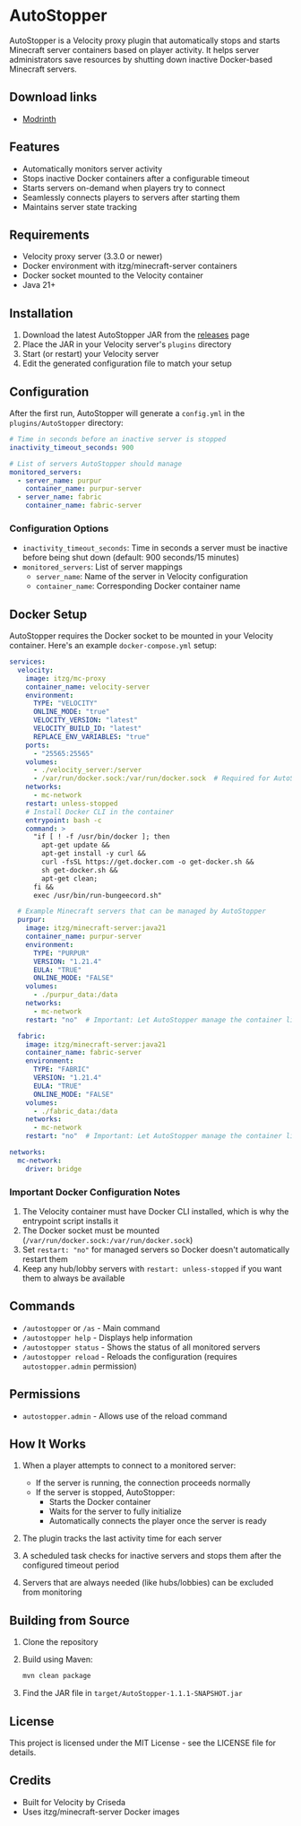 # AutoStopper

AutoStopper is a Velocity proxy plugin that automatically stops and starts Minecraft server containers based on player activity. It helps server administrators save resources by shutting down inactive Docker-based Minecraft servers.

## Download links
- [Modrinth](https://modrinth.com/plugin/autostopper)

## Features

- Automatically monitors server activity
- Stops inactive Docker containers after a configurable timeout
- Starts servers on-demand when players try to connect
- Seamlessly connects players to servers after starting them
- Maintains server state tracking

## Requirements

- Velocity proxy server (3.3.0 or newer)
- Docker environment with itzg/minecraft-server containers
- Docker socket mounted to the Velocity container
- Java 21+

## Installation

1. Download the latest AutoStopper JAR from the [releases](https://github.com/YourUsername/AutoStopper/releases) page
2. Place the JAR in your Velocity server's `plugins` directory
3. Start (or restart) your Velocity server
4. Edit the generated configuration file to match your setup

## Configuration

After the first run, AutoStopper will generate a `config.yml` in the `plugins/AutoStopper` directory:

```yaml
# Time in seconds before an inactive server is stopped
inactivity_timeout_seconds: 900

# List of servers AutoStopper should manage
monitored_servers:
  - server_name: purpur
    container_name: purpur-server
  - server_name: fabric
    container_name: fabric-server
```

### Configuration Options

- `inactivity_timeout_seconds`: Time in seconds a server must be inactive before being shut down (default: 900 seconds/15 minutes)
- `monitored_servers`: List of server mappings
  - `server_name`: Name of the server in Velocity configuration
  - `container_name`: Corresponding Docker container name

## Docker Setup

AutoStopper requires the Docker socket to be mounted in your Velocity container. Here's an example `docker-compose.yml` setup:

```yaml
services:
  velocity:
    image: itzg/mc-proxy
    container_name: velocity-server
    environment:
      TYPE: "VELOCITY"
      ONLINE_MODE: "true"
      VELOCITY_VERSION: "latest"
      VELOCITY_BUILD_ID: "latest"
      REPLACE_ENV_VARIABLES: "true"
    ports:
      - "25565:25565"
    volumes:
      - ./velocity_server:/server
      - /var/run/docker.sock:/var/run/docker.sock  # Required for AutoStopper
    networks:
      - mc-network
    restart: unless-stopped
    # Install Docker CLI in the container
    entrypoint: bash -c
    command: >
      "if [ ! -f /usr/bin/docker ]; then
        apt-get update && 
        apt-get install -y curl &&
        curl -fsSL https://get.docker.com -o get-docker.sh &&
        sh get-docker.sh &&
        apt-get clean;
      fi &&
      exec /usr/bin/run-bungeecord.sh"

  # Example Minecraft servers that can be managed by AutoStopper
  purpur:
    image: itzg/minecraft-server:java21
    container_name: purpur-server
    environment:
      TYPE: "PURPUR"
      VERSION: "1.21.4"
      EULA: "TRUE"
      ONLINE_MODE: "FALSE"
    volumes:
      - ./purpur_data:/data
    networks:
      - mc-network
    restart: "no"  # Important: Let AutoStopper manage the container lifecycle

  fabric:
    image: itzg/minecraft-server:java21
    container_name: fabric-server
    environment:
      TYPE: "FABRIC"
      VERSION: "1.21.4"
      EULA: "TRUE"
      ONLINE_MODE: "FALSE"
    volumes:
      - ./fabric_data:/data
    networks:
      - mc-network
    restart: "no"  # Important: Let AutoStopper manage the container lifecycle

networks:
  mc-network:
    driver: bridge
```

### Important Docker Configuration Notes

1. The Velocity container must have Docker CLI installed, which is why the entrypoint script installs it
2. The Docker socket must be mounted (`/var/run/docker.sock:/var/run/docker.sock`)
3. Set `restart: "no"` for managed servers so Docker doesn't automatically restart them
4. Keep any hub/lobby servers with `restart: unless-stopped` if you want them to always be available

## Commands

- `/autostopper` or `/as` - Main command
- `/autostopper help` - Displays help information
- `/autostopper status` - Shows the status of all monitored servers
- `/autostopper reload` - Reloads the configuration (requires `autostopper.admin` permission)

## Permissions

- `autostopper.admin` - Allows use of the reload command

## How It Works

1. When a player attempts to connect to a monitored server:
   - If the server is running, the connection proceeds normally
   - If the server is stopped, AutoStopper:
     - Starts the Docker container
     - Waits for the server to fully initialize
     - Automatically connects the player once the server is ready

2. The plugin tracks the last activity time for each server
3. A scheduled task checks for inactive servers and stops them after the configured timeout period
4. Servers that are always needed (like hubs/lobbies) can be excluded from monitoring

## Building from Source

1. Clone the repository
2. Build using Maven:

   ```bash
   mvn clean package
   ```

3. Find the JAR file in `target/AutoStopper-1.1.1-SNAPSHOT.jar`

## License

This project is licensed under the MIT License - see the LICENSE file for details.

## Credits

- Built for Velocity by Criseda
- Uses itzg/minecraft-server Docker images
